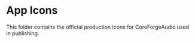 # App Icons

This folder contains the official production icons for CoreForgeAudio used in publishing.
